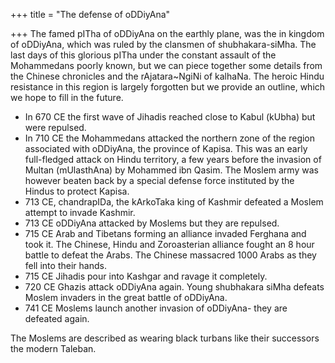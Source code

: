 +++
title = "The defense of oDDiyAna"

+++
The famed pITha of oDDiyAna on the earthly plane, was the in kingdom of
oDDiyAna, which was ruled by the clansmen of shubhakara-siMha. The last
days of this glorious pITha under the constant assault of the
Mohammedans poorly known, but we can piece together some details from
the Chinese chronicles and the rAjatara\~NgiNi of kalhaNa. The heroic
Hindu resistance in this region is largely forgotten but we provide an
outline, which we hope to fill in the future.

- In 670 CE the first wave of Jihadis reached close to Kabul (kUbha) but
were repulsed.  
- In 710 CE the Mohammedans attacked the northern zone of the region
associated with oDDiyAna, the province of Kapisa. This was an early
full-fledged attack on Hindu territory, a few years before the invasion
of Multan (mUlasthAna) by Mohammed ibn Qasim. The Moslem army was
however beaten back by a special defense force instituted by the Hindus
to protect Kapisa.  
- 713 CE, chandrapIDa, the kArkoTaka king of Kashmir defeated a Moslem
attempt to invade Kashmir.  
- 713 CE oDDiyAna attacked by Moslems but they are repulsed.  
- 715 CE Arab and Tibetans forming an alliance invaded Ferghana and took
it. The Chinese, Hindu and Zoroasterian alliance fought an 8 hour battle
to defeat the Arabs. The Chinese massacred 1000 Arabs as they fell into
their hands.  
- 715 CE Jihadis pour into Kashgar and ravage it completely.  
- 720 CE Ghazis attack oDDiyAna again. Young shubhakara siMha defeats
Moslem invaders in the great battle of oDDiyAna.  
- 741 CE Moslems launch another invasion of oDDiyAna- they are defeated
again.

The Moslems are described as wearing black turbans like their successors
the modern Taleban.
